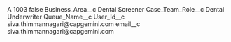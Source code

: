 <?xml version="1.0" encoding="UTF-8"?>
<CustomMetadata xmlns="http://soap.sforce.com/2006/04/metadata" xmlns:xsi="http://www.w3.org/2001/XMLSchema-instance" xmlns:xsd="http://www.w3.org/2001/XMLSchema">
    <label>A 1003</label>
    <protected>false</protected>
    <values>
        <field>Business_Area__c</field>
        <value xsi:type="xsd:string">Dental Screener</value>
    </values>
    <values>
        <field>Case_Team_Role__c</field>
        <value xsi:type="xsd:string">Dental Underwriter</value>
    </values>
    <values>
        <field>Queue_Name__c</field>
        <value xsi:nil="true"/>
    </values>
    <values>
        <field>User_Id__c</field>
        <value xsi:type="xsd:string">siva.thimmannagari@capgemini.com</value>
    </values>
    <values>
        <field>email__c</field>
        <value xsi:type="xsd:string">siva.thimmannagari@capgemini.com</value>
    </values>
</CustomMetadata>
